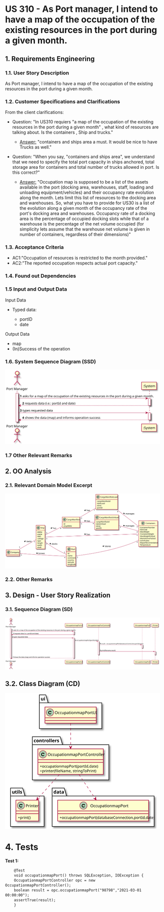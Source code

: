 # US 310 - As Port manager, I intend to have a map of the occupation of the existing resources in the port during a given month.

## 1. Requirements Engineering

### 1.1. User Story Description

As Port manager, I intend to have a map of the occupation of the existing resources in the port during a given month.

### 1.2. Customer Specifications and Clarifications


From the client clarifications:

* Question: "In US310   requiers "a map of the occupation of the existing resources in the port during a given month" , what kind of resources are talking about. Is the containers , Ship and trucks."
	* [Answer:](https://moodle.isep.ipp.pt/mod/forum/discuss.php?d=12595) "containers and ships area a must. It would be nice to have Trucks as well."

* Question: "When you say, "containers and ships area", we understand that we need to specify the total port capacity in ships anchored, total storage area for containers and total number of trucks allowed in port. Is this correct?"
	* [Answer:](https://moodle.isep.ipp.pt/mod/forum/discuss.php?d=12595) "Occupation map is supposed to be a list of the assets available in the port (docking area, warehouses, staff, loading and unloading equipment/vehicles) and their occupancy rate evolution along the month. Lets limit this list of resources to the docking area and warehouses. So, what you have to provide for US30 is a list of the evolution along a given month of the occupancy rate of the port's docking area and warehouses. Occupancy rate of a docking area is the percentage of occupied docking slots while that of a warehouse is the percentage of the net volume occupied (for simplicity lets assume that the warehouse net volume is given in number of containers, regardless of their dimensions)"

### 1.3. Acceptance Criteria


* AC1:"Occupation of resources is restricted to the month provided."
* AC2:"The reported occupation respects actual port capacity."

### 1.4. Found out Dependencies



### 1.5 Input and Output Data


Input Data

* Typed data:
  	
	* portID
	* date

Output Data

* map
* (In)Success of the operation


### 1.6. System Sequence Diagram (SSD)


![US310-SSD](US310_SSD.svg)


### 1.7 Other Relevant Remarks




## 2. OO Analysis

### 2.1. Relevant Domain Model Excerpt

![US310-MD](US310_DM.svg)

### 2.2. Other Remarks




## 3. Design - User Story Realization

### 3.1. Sequence Diagram (SD)


![US310-SD](US310_SD.svg)

## 3.2. Class Diagram (CD)


![US310-CD](US310_CD.svg)

# 4. Tests


**Test 1:** 

		@Test
		void occupationmapPort() throws SQLException, IOException {
        OccupationmapPortController opc = new OccupationmapPortController();
        boolean result = opc.occupationmapPort("98798","2021-03-01 00:00:00");
        assertTrue(result);
    	}


